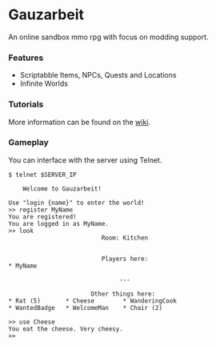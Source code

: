 # Gauzarbeit

An online sandbox mmo rpg with focus on modding support.

### Features

* Scriptabble Items, NPCs, Quests and Locations
* Infinite Worlds

### Tutorials

More information can be found on the [wiki](https://github.com/vagos/gauzarbeit/wiki/Tutorials#creating-new-things).

### Gameplay 

You can interface with the server using Telnet.

```
$ telnet $SERVER_IP

	Welcome to Gauzarbeit!

Use "login {name}" to enter the world!
>> register MyName
You are registered!
You are logged in as MyName.
>> look
                          Room: Kitchen


                          Players here:
* MyName

                               ---

                       Other things here:
* Rat (5)       * Cheese        * WanderingCook 
* WantedBadge   * WelcomeMan    * Chair (2) 

>> use Cheese
You eat the cheese. Very cheesy.
>>
```
